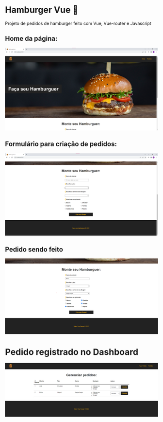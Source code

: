 # Hamburger Vue 🍔

Projeto de pedidos de hamburger feito com Vue, Vue-router e Javascript

## Home da página:

![Banner e HomePage](markdown/home-hamburger.png)

## Formulário para criação de pedidos:

![Burger Formulário](markdown/form-hamburguer.png)

## Pedido sendo feito

![Pedido feito no BurgerForm](markdown/register.png)

# Pedido registrado no Dashboard

![Pedido registrado](markdown/register-successful.png)